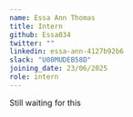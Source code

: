 ```yaml
---
name: Essa Ann Thomas
title: Intern
github: Essa034
twitter: ""
linkedin: essa-ann-4127b92b6
slack: "U08MUDEB58D"
joining_date: 23/06/2025
role: intern
---
```


Still waiting for this
